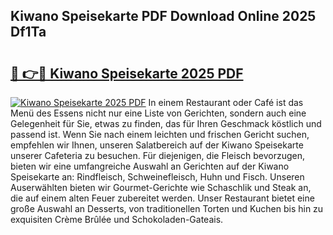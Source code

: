 ## Kiwano Speisekarte PDF Download Online 2025 Df1Ta

# <h2><a href="http://gc7gbo4.nevu.top/?p=Kiwano+Speisekarte">🔗 👉🔴 Kiwano Speisekarte 2025 PDF</a></h2>

[![Kiwano Speisekarte 2025 PDF](https://i.imgur.com/dBaPXMq.png)](http://gc7gbo4.nevu.top/?p=Kiwano+Speisekarte)
In einem Restaurant oder Café ist das Menü des Essens nicht nur eine Liste von Gerichten, sondern auch eine Gelegenheit für Sie, etwas zu finden, das für Ihren Geschmack köstlich und passend ist. Wenn Sie nach einem leichten und frischen Gericht suchen, empfehlen wir Ihnen, unseren Salatbereich auf der Kiwano Speisekarte unserer Cafeteria zu besuchen. Für diejenigen, die Fleisch bevorzugen, bieten wir eine umfangreiche Auswahl an Gerichten auf der Kiwano Speisekarte an: Rindfleisch, Schweinefleisch, Huhn und Fisch. Unseren Auserwählten bieten wir Gourmet-Gerichte wie Schaschlik und Steak an, die auf einem alten Feuer zubereitet werden. Unser Restaurant bietet eine große Auswahl an Desserts, von traditionellen Torten und Kuchen bis hin zu exquisiten Crème Brûlée und Schokoladen-Gateais.
